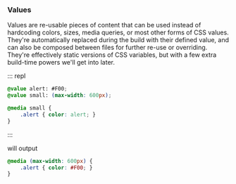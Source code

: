 ### Values

Values are re-usable pieces of content that can be used instead of hardcoding colors, sizes, media queries, or most other forms of CSS values. They're automatically replaced during the build with their defined value, and can also be composed between files for further re-use or overriding. They're effectively static versions of CSS variables, but with a few extra build-time powers we'll get into later.

::: repl
```css
@value alert: #F00;
@value small: (max-width: 600px);

@media small {
    .alert { color: alert; }
}
```
:::

will output

```css
@media (max-width: 600px) {
    .alert { color: #F00; }
}
```
